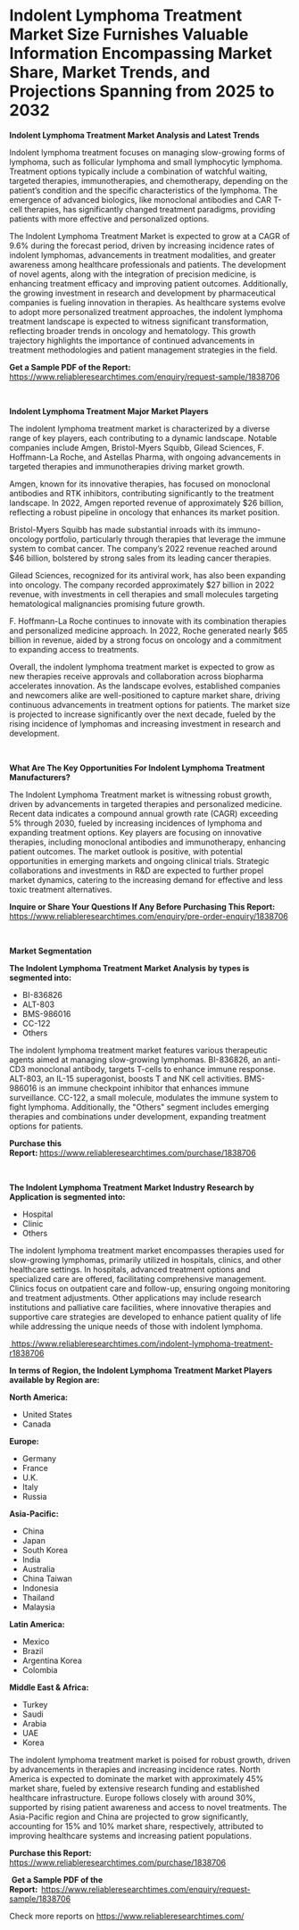 <p><h1>Indolent Lymphoma Treatment Market Size Furnishes Valuable Information Encompassing Market Share, Market Trends, and Projections Spanning from 2025 to 2032</h1></p><p><strong>Indolent Lymphoma Treatment Market Analysis and Latest Trends</strong></p>
<p><p>Indolent lymphoma treatment focuses on managing slow-growing forms of lymphoma, such as follicular lymphoma and small lymphocytic lymphoma. Treatment options typically include a combination of watchful waiting, targeted therapies, immunotherapies, and chemotherapy, depending on the patient’s condition and the specific characteristics of the lymphoma. The emergence of advanced biologics, like monoclonal antibodies and CAR T-cell therapies, has significantly changed treatment paradigms, providing patients with more effective and personalized options.</p><p>The Indolent Lymphoma Treatment Market is expected to grow at a CAGR of 9.6% during the forecast period, driven by increasing incidence rates of indolent lymphomas, advancements in treatment modalities, and greater awareness among healthcare professionals and patients. The development of novel agents, along with the integration of precision medicine, is enhancing treatment efficacy and improving patient outcomes. Additionally, the growing investment in research and development by pharmaceutical companies is fueling innovation in therapies. As healthcare systems evolve to adopt more personalized treatment approaches, the indolent lymphoma treatment landscape is expected to witness significant transformation, reflecting broader trends in oncology and hematology. This growth trajectory highlights the importance of continued advancements in treatment methodologies and patient management strategies in the field.</p></p>
<p><strong>Get a Sample PDF of the Report:&nbsp;</strong> <a href="https://www.reliableresearchtimes.com/enquiry/request-sample/1838706?utm_campaign=2531&utm_medium=2&utm_source=Github&utm_content=ia&utm_term=03032025&utm_id=indolent-lymphoma-treatment">https://www.reliableresearchtimes.com/enquiry/request-sample/1838706</a></p>
<p>&nbsp;</p>
<p><strong>Indolent Lymphoma Treatment Major Market Players</strong></p>
<p><p>The indolent lymphoma treatment market is characterized by a diverse range of key players, each contributing to a dynamic landscape. Notable companies include Amgen, Bristol-Myers Squibb, Gilead Sciences, F. Hoffmann-La Roche, and Astellas Pharma, with ongoing advancements in targeted therapies and immunotherapies driving market growth.</p><p>Amgen, known for its innovative therapies, has focused on monoclonal antibodies and RTK inhibitors, contributing significantly to the treatment landscape. In 2022, Amgen reported revenue of approximately $26 billion, reflecting a robust pipeline in oncology that enhances its market position.</p><p>Bristol-Myers Squibb has made substantial inroads with its immuno-oncology portfolio, particularly through therapies that leverage the immune system to combat cancer. The company’s 2022 revenue reached around $46 billion, bolstered by strong sales from its leading cancer therapies.</p><p>Gilead Sciences, recognized for its antiviral work, has also been expanding into oncology. The company recorded approximately $27 billion in 2022 revenue, with investments in cell therapies and small molecules targeting hematological malignancies promising future growth.</p><p>F. Hoffmann-La Roche continues to innovate with its combination therapies and personalized medicine approach. In 2022, Roche generated nearly $65 billion in revenue, aided by a strong focus on oncology and a commitment to expanding access to treatments.</p><p>Overall, the indolent lymphoma treatment market is expected to grow as new therapies receive approvals and collaboration across biopharma accelerates innovation. As the landscape evolves, established companies and newcomers alike are well-positioned to capture market share, driving continuous advancements in treatment options for patients. The market size is projected to increase significantly over the next decade, fueled by the rising incidence of lymphomas and increasing investment in research and development.</p></p>
<p>&nbsp;</p>
<p><strong>What Are The Key Opportunities For Indolent Lymphoma Treatment Manufacturers?</strong></p>
<p><p>The Indolent Lymphoma Treatment market is witnessing robust growth, driven by advancements in targeted therapies and personalized medicine. Recent data indicates a compound annual growth rate (CAGR) exceeding 5% through 2030, fueled by increasing incidences of lymphoma and expanding treatment options. Key players are focusing on innovative therapies, including monoclonal antibodies and immunotherapy, enhancing patient outcomes. The market outlook is positive, with potential opportunities in emerging markets and ongoing clinical trials. Strategic collaborations and investments in R&D are expected to further propel market dynamics, catering to the increasing demand for effective and less toxic treatment alternatives.</p></p>
<p><strong>Inquire or Share Your Questions If Any Before Purchasing This Report:</strong> <a href="https://www.reliableresearchtimes.com/enquiry/pre-order-enquiry/1838706?utm_campaign=2531&utm_medium=2&utm_source=Github&utm_content=ia&utm_term=03032025&utm_id=indolent-lymphoma-treatment">https://www.reliableresearchtimes.com/enquiry/pre-order-enquiry/1838706</a></p>
<p>&nbsp;</p>
<p><strong>Market Segmentation</strong></p>
<p><strong>The Indolent Lymphoma Treatment Market Analysis by types is segmented into:</strong></p>
<p><ul><li>BI-836826</li><li>ALT-803</li><li>BMS-986016</li><li>CC-122</li><li>Others</li></ul></p>
<p><p>The indolent lymphoma treatment market features various therapeutic agents aimed at managing slow-growing lymphomas. BI-836826, an anti-CD3 monoclonal antibody, targets T-cells to enhance immune response. ALT-803, an IL-15 superagonist, boosts T and NK cell activities. BMS-986016 is an immune checkpoint inhibitor that enhances immune surveillance. CC-122, a small molecule, modulates the immune system to fight lymphoma. Additionally, the "Others" segment includes emerging therapies and combinations under development, expanding treatment options for patients.</p></p>
<p><strong>Purchase this Report:&nbsp;</strong><a href="https://www.reliableresearchtimes.com/purchase/1838706?utm_campaign=2531&utm_medium=2&utm_source=Github&utm_content=ia&utm_term=03032025&utm_id=indolent-lymphoma-treatment">https://www.reliableresearchtimes.com/purchase/1838706</a></p>
<p>&nbsp;</p>
<p><strong>The Indolent Lymphoma Treatment Market Industry Research by Application is segmented into:</strong></p>
<p><ul><li>Hospital</li><li>Clinic</li><li>Others</li></ul></p>
<p><p>The indolent lymphoma treatment market encompasses therapies used for slow-growing lymphomas, primarily utilized in hospitals, clinics, and other healthcare settings. In hospitals, advanced treatment options and specialized care are offered, facilitating comprehensive management. Clinics focus on outpatient care and follow-up, ensuring ongoing monitoring and treatment adjustments. Other applications may include research institutions and palliative care facilities, where innovative therapies and supportive care strategies are developed to enhance patient quality of life while addressing the unique needs of those with indolent lymphoma.</p></p>
<p><a href="https://www.reliableresearchtimes.com/indolent-lymphoma-treatment-r1838706?utm_campaign=2531&utm_medium=2&utm_source=Github&utm_content=ia&utm_term=03032025&utm_id=indolent-lymphoma-treatment">&nbsp;https://www.reliableresearchtimes.com/indolent-lymphoma-treatment-r1838706</a></p>
<p><strong>In terms of Region, the Indolent Lymphoma Treatment Market Players available by Region are:</strong></p>
<p>
    <p> <strong> North America: </strong>
        <ul>
            <li>United States</li>
            <li>Canada</li>
        </ul>
        </p> 
    <p> <strong> Europe: </strong>
        <ul>
            <li>Germany</li>
            <li>France</li>
            <li>U.K.</li>
            <li>Italy</li>
            <li>Russia</li>
        </ul>
        </p> 
    <p> <strong> Asia-Pacific: </strong>
        <ul>
            <li>China</li>
            <li>Japan</li>
            <li>South Korea</li>
            <li>India</li>
            <li>Australia</li>
            <li>China Taiwan</li>
            <li>Indonesia</li>
            <li>Thailand</li>
            <li>Malaysia</li>
        </ul>
        </p> 
    <p> <strong> Latin America: </strong>
        <ul>
            <li>Mexico</li>
            <li>Brazil</li>
            <li>Argentina Korea</li>
            <li>Colombia</li>
        </ul>
        </p> 
    <p> <strong> Middle East & Africa: </strong>
        <ul>
            <li>Turkey</li>
            <li>Saudi</li>
            <li>Arabia</li>
            <li>UAE</li>
            <li>Korea</li>
        </ul>
    </p>
    </p>
<p><p>The indolent lymphoma treatment market is poised for robust growth, driven by advancements in therapies and increasing incidence rates. North America is expected to dominate the market with approximately 45% market share, fueled by extensive research funding and established healthcare infrastructure. Europe follows closely with around 30%, supported by rising patient awareness and access to novel treatments. The Asia-Pacific region and China are projected to grow significantly, accounting for 15% and 10% market share, respectively, attributed to improving healthcare systems and increasing patient populations.</p></p>
<p><strong>Purchase this Report: </strong><a href="https://www.reliableresearchtimes.com/purchase/1838706?utm_campaign=2531&utm_medium=2&utm_source=Github&utm_content=ia&utm_term=03032025&utm_id=indolent-lymphoma-treatment">https://www.reliableresearchtimes.com/purchase/1838706</a></p>
<p>&nbsp;<strong>Get a Sample PDF of the Report:&nbsp;&nbsp;</strong><a href="https://www.reliableresearchtimes.com/enquiry/request-sample/1838706?utm_campaign=2531&utm_medium=2&utm_source=Github&utm_content=ia&utm_term=03032025&utm_id=indolent-lymphoma-treatment">https://www.reliableresearchtimes.com/enquiry/request-sample/1838706</a></p>
<p><strong></strong></p>
<p>Check more reports on <a href="https://www.reliableresearchtimes.com/?utm_campaign=2531&utm_medium=2&utm_source=Github&utm_content=ia&utm_term=03032025&utm_id=indolent-lymphoma-treatment">https://www.reliableresearchtimes.com/</a></p>